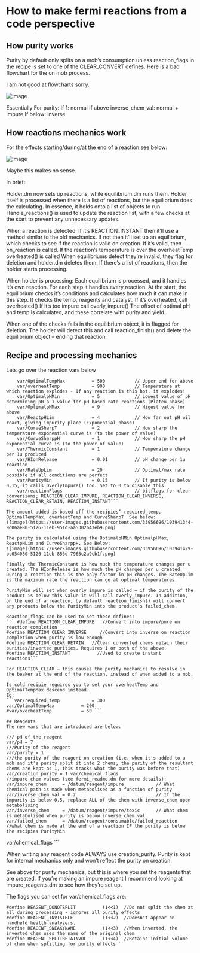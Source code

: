 # How to make fermi reactions from a code perspective

## How purity works

Purity by default only splits on a mob’s consumption unless reaction_flags in the recipe is set to one of the CLEAR_CONVERT defines. Here is a bad flowchart for the on mob process.

I am not good at flowcharts sorry.

![image](https://user-images.githubusercontent.com/33956696/103941231-78123b80-5126-11eb-9d89-635a6b810454.png)

Essentially
For purity:
If 1: normal
If above inverse_chem_val: normal + impure
If below: inverse

## How reactions mechanics work

For the effects starting/during/at the end of a reaction see below:

![image](https://user-images.githubusercontent.com/33956696/103941281-88c2b180-5126-11eb-8740-207dc9bb830d.png)

Maybe this makes no sense.

In brief:

Holder.dm now sets up reactions, while equilibrium.dm runs them. Holder itself is processed when there is a list of reactions, but the equilibrium does the calculating. In essence, it holds onto a list of objects to run. Handle_reactions() is used to update the reaction list, with a few checks at the start to prevent any unnecessary updates.

When a reaction is detected:
If it’s REACTION_INSTANT then it’ll use a method similar to the old mechanics.
If not then it’ll set up an equilibrium, which checks to see if the reaction is valid on creation.
If it’s valid, then on_reaction is called.
If the reaction’s temperature is over the overheatTemp overheated() is called
When equilibriums detect they’re invalid, they flag for deletion and holder.dm deletes them.
If there’s a list of reactions, then the holder starts processing.

When holder is processing:
Each equilibrium is processed, and it handles it’s own reaction. For each step it handles every reaction.
At the start, the equilibrium checks it’s conditions and calculates how much it can make in this step.
It checks the temp, reagents and catalyst.
If it’s overheated, call overheated()
If it’s too impure call overly_impure()
The offset of optimal pH and temp is calculated, and these correlate with purity and yield.


When one of the checks fails in the equilibrium object, it is flagged for deletion. The holder will detect this and call reaction_finish() and delete the equilibrium object – ending that reaction.

## Recipe and processing mechanics

Lets go over the reaction vars below
``` 	var/required_temp			= 100
    var/OptimalTempMax			= 500			// Upper end for above
	var/overheatTemp 			= 900 			// Temperature at which reaction explodes - If any reaction is this hot, it explodes!
	var/OptimalpHMin 			= 5         	// Lowest value of pH determining pH a 1 value for pH based rate reactions (Plateu phase)
	var/OptimalpHMax 			= 9	        	// Higest value for above
	var/ReactpHLim 				= 4         	// How far out pH wil react, giving impurity place (Exponential phase)
	var/CurveSharpT 			= 2         	// How sharp the temperature exponential curve is (to the power of value)
	var/CurveSharppH 			= 1         	// How sharp the pH exponential curve is (to the power of value)
	var/ThermicConstant 		= 1         	// Temperature change per 1u produced
	var/HIonRelease 			= 0.01       	// pH change per 1u reaction
	var/RateUpLim 				= 20			// Optimal/max rate possible if all conditions are perfect
	var/PurityMin 				= 0.15 			// If purity is below 0.15, it calls OverlyImpure() too. Set to 0 to disable this.
	var/reactionFlags							// bitflags for clear conversions; REACTION_CLEAR_IMPURE, REACTION_CLEAR_INVERSE, REACTION_CLEAR_RETAIN, REACTION_INSTANT```

The amount added is based off the recipies’ required_temp, OptimalTempMax, overheatTemp and CurveSharpT. See below:
![image](https://user-images.githubusercontent.com/33956696/103941344-9d06ae80-5126-11eb-951d-aa5302641eb9.png)

The purity is calculated using the OptimalpHMin OptimalpHMax, ReactpHLim and CurveSharppH. See Below:
![image](https://user-images.githubusercontent.com/33956696/103941429-bc054080-5126-11eb-856d-7965c2a9cb1f.png)

Finally the ThermicConstant is how much the temperature changes per u created. The HIonRelease is how much the pH changes per u created. During a reaction this is the only factor in pH changes. The RateUpLim is the maximum rate the reaction can go at optimal temperatures.

PurityMin will set when overly_impure is called – if the purity of the product is below this value it will call overly_impure. In addition, on the end of a reaction, by default reaction_finish() will convert any products below the PurityMin into the product’s failed_chem.

Reaction_flags can be used to set these defines:
``` #define REACTION_CLEAR_IMPURE   //Convert into impure/pure on reaction completion
#define REACTION_CLEAR_INVERSE     //Convert into inverse on reaction completion when purity is low enough
#define REACTION_CLEAR_RETAIN	//Clear converted chems retain their purities/inverted purities. Requires 1 or both of the above.
#define REACTION_INSTANT          //Used to create instant reactions```

For REACTION_CLEAR – this causes the purity mechanics to resolve in the beaker at the end of the reaction, instead of when added to a mob.

Is_cold_recipie requires you to set your overheatTemp and OptimalTempMax descend instead.
Eg:
```var/required_temp			= 300
var/OptimalTempMax			= 200
#var/overheatTemp 			= 50 ```

## Reagents
The new vars that are introduced are below:
```
	/// pH of the reagent
	var/pH = 7
	///Purity of the reagent
	var/purity = 1
	///the purity of the reagent on creation (i.e. when it's added to a mob and it's purity split it into 2 chems; the purity of the resultant chems are kept as 1, this tracks what the purity was before that)
	var/creation_purity = 1	var/chemical_flags 
	//impure chem values (see fermi_readme.dm for more details):
	var/impure_chem		 = /datum/reagent/impure			// What chemical path is made when metabolised as a function of purity
	var/inverse_chem_val = 0.2								// If the impurity is below 0.5, replace ALL of the chem with inverse_chem upon metabolising
	var/inverse_chem	 = /datum/reagent/impure/toxic		// What chem is metabolised when purity is below inverse_chem_val
	var/failed_chem		 = /datum/reagent/consumable/failed_reaction //what chem is made at the end of a reaction IF the purity is below the recipies PurityMin
var/chemical_flags ```

When writing any reagent code ALWAYS use creation_purity. Purity is kept for internal mechanics only and won’t reflect the purity on creation.

See above for purity mechanics, but this is where you set the reagents that are created. If you’re making an impure reagent I recommend looking at impure_reagents.dm to see how they’re set up.

The flags you can set for var/chemical_flags are:
``` #define REAGENT_DEAD_PROCESS		(1<<0)	//allows on_mob_dead() if present in a dead body
#define REAGENT_DONOTSPLIT			(1<<1)	//Do not split the chem at all during processing - ignores all purity effects
#define REAGENT_INVISIBLE			(1<<2)	//Doesn't appear on handheld health analyzers.
#define REAGENT_SNEAKYNAME          (1<<3)  //When inverted, the inverted chem uses the name of the original chem
#define REAGENT_SPLITRETAINVOL      (1<<4)  //Retains initial volume of chem when splitting for purity effects ```
